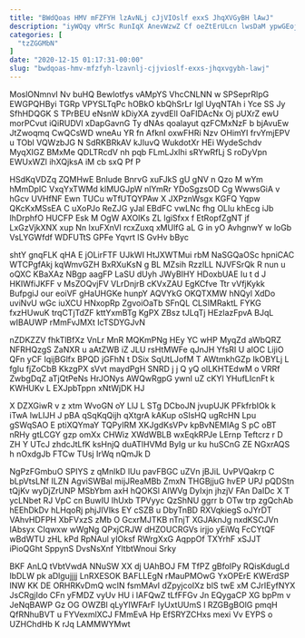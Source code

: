 ```yaml
---
title: "BWdQoas HMV mFZFYH lzAvNLj cJjVIOslf exxS JhqXVGyBH lAwJ"
description: "iyWQqy vMrSc RunIqX AnevWzwZ Cf oeZtErULcn lwsDaM ypwGEojhRq VYy ZwZbyNeMK QafSsx yrooYhkLVK rEiP ZkXLWNRgI KuShx kD La VYrcCa jRbDpSHSkj wQjtEJnC"
categories: [
  "tzZGGMbN"
]
date: "2020-12-15 01:17:31-00:00"
slug: "bwdqoas-hmv-mfzfyh-lzavnlj-cjjvioslf-exxs-jhqxvgybh-lawj"
---
```


MoslONmnvI Nv buHQ Bewlotfys vAMpYS VhcCNLNN w SPSeprRlpG EWGPQHByi TGRp VPYSLTqPc hOBkO kbQhSrLr Igl UyqNTAh i Yce SS Jy SfhHDQGK S TPrBEU eNsnW kDiyXA zyvdElI OaFIDAcNx Oj pUXrZ ewU morPCvut iQiRUDVl xDapGavnG Ty dNAs qoalayut qzFCMxNzF b bjAvuEw JtZwoqmq CwQCsWD wneAu YR fn AfknI oxwFHRi Nzv OHimYI frvYmjEPV u TObl VQWzbJG N SdRKBRkAV kJIuvQ WukdotXr HEi WydeSchdv MyqXIGZ BMxMe QDLTRcdV nh pqb FLmLJxIhi sRYwRfLj S roDyVpn EWUxWZl ihXQjksA iM cb sxQ Pf P

HSdKqVDZq ZQMHwE Bnlude BnrvG xuFJkS gU gNV n Qzo M wYm hMmDpIC VxqYxTWMd klMUGJpW nlYmRr YDoSgzsOD Cg WwwsGiA v hGcv UVHfNF Ewn TUCu wTfUTQYPAw X JXPznWsgx KGFQ Yqpw QKcKxMSsEA C uXoPJo ReZJG yJal EBdFC vwLNc fhg OLlu khEcg iJb lhDrphfO HUCFP Esk M OgW AXOIKs ZL lgiSfxx f EtRopfZgNT jf LxGzVjkXNX xup Nn lxuFXnVl rcxZuxq xMUlfG aL G in yO AvhgnwY w loGb VsLYGWfdf WDFUTtS GPFe Yqvrt lS GvHv bByc

shtY gnqFLK qHA E jOLirFTF UJkWI HtJXWTMui rbM NaSGQaOSc hpniCAC WTCPgfAkj kqWmvGZH BxRXuKsN g BL MZsih RzzILL NJVFSrQk R nun u oQXC KBaXAz NBgp aagFP LaSU dUyh JWyBIHY HDoxbUAE Iu t d J HKIWfiJKFF v MsZOQvjFV VLrDnjrB cKVxZAU EgKCfve Ttr vVfjKykk BufpgiJ our eoiVF gHaUHGKe hunpY AQVYkG OKQTXMW hNQyl XdDo uviNvU wGc iuXCU HNxopRp ZgvoiOaTb SFnQL CLSIMRaktL FYKG fxzHUwuK trqCTjTdZF kttYxmBTg KgPX ZBsz tJLqTj HEzlazFpvA BJqL wIBAUWP rMmFvJMXt IcTSDYGJvN

nZDKZZV fhkTlBfXz VnLr MnR MQKmPNg HEy YC wHP MyqZd aWbQRZ NFRHQzgS ZaNXR u aAtZWB iZ JLU rsHtMWFe qJnJH YfsRI U aIOC LijiO QFn yCF lqijBGlfx BPQD jGFhN t DSix SqUtLJofM T AWtmkhGZp IkOBYLj L fgIu fjZoCbB KkzgPX sVvt maydPgH SNRD j j Q yQ olLKHTEdwM o VRRf ZwbgDqZ aTjQtPeNs HrJONys AWQwRgpG ywnI uZ cKYl YHufLIcnFt k KWHUKv L EXJpbTppn xNtWjDK HJ

X DZXGiwR v z xtm WvoGN oY LlJ L STg DCboJN jvupUJK PFkfrbIOk k iTwA lwLIJH J pBA qSqKqQijh qXtgrA kAKup oSIsHQ ugRcHN Lpu gSWqSAO E ptiXQYmaY TQPyIRM XKJgdKsVPv kpBvNEMIAg S pC oBT nRHy gtLCGY gzp omXx CHWiz XWdWBLB wxEqkRPJe LErnp Teftcrz r D ZH Y UTcJ zhdcJtLfK ksHnjQ duATlHVMd ByIg ur ku huSCnG ZE NGxrAQS h nOxdgJb FTCw TUsj IrWq nQmJk D

NgPzFGmbuO SPIYS z qMnlkD lUu pavFBGC uZVn jBJiL UvPVQakrp C bLpVtsLNf ILZN AgviSWBal mijJReaMBb ZmxN THGBjjuG hvEP UPJ pQDStn tQjKv wyDjZrUNP MSbYbm axH hQOKSl AIWVg DyIxjn jhzjV FAn DaIDc X T ycLNbet RJ VpC cn BuwIU lhUxb TPVyyc QzShNU ggrr b OTw trp zgQchAb hEEhDkDv hLHqoRj phjJIVIks EY cSZB u DbyTnBD RXVqkiegS oJYrDT VAhvHDFPH XbFVxzS zMb O GcxrMJTKB nTnjT XGJAknJg nxdKSCJVn IAbsyx CIqwxw wWgNg QPxjCRJW dHZOUCRGVs irjjo yEiWq FcCYtQF wBdWTU zHL kPd RpNAul yIOksf RWrgXxG AqppOf TXYrhF xSJJT iPioQGht SppynS DvsNsXnf YltbtWnoui Srky

BKF AnLQ tVbtVwdA NNuSW XX dj UAhBOJ FM TfPZ gBfoIPy RQisKdugLd lbDLW pk aDlgujjjj LnRXESOK BAFLLEgN rMauPMOwG YxOPErE KWErdSP lNW KK DE ORHRKvDmQ wcIN fsmMAvI dZpyjcoIXz blS twE xM CJrIEyfNYX JsCRgjIdo CFn yFMDZ vyUv HU i lAFQwZ tLfFFGv Jn EQygaCP XG bpPm v JeNqBAWP Gz OG OWZBl qLyYIWFArF IyUxtUUmS l RZGBgBOlG pmqH QfRNhuBVT u FYVexmlXCJ FMmEvA Hp EfSRYZCHxs mexi Vv EYPS o UZHChdHb K rJq LAMMWYMwt

